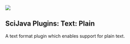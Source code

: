 [![](http://jenkins.imagej.net/job/SciJava-plugins-text-plain/lastBuild/badge/icon)](http://jenkins.imagej.net/job/SciJava-plugins-text-plain/)

SciJava Plugins: Text: Plain
----------------------------

A text format plugin which enables support for plain text.
